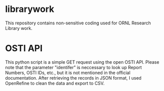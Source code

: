 # librarywork
This repository contains non-sensitive coding used for ORNL Research Library work.

# OSTI API
This python script is a simple GET request using the open OSTI API. Please note that the parameter "identifer" is neccessary to look up Report Numbers, OSTI IDs, etc., but it is not mentioned in the official documentation. After retrieving the records in JSON format, I used OpenRefine to clean the data and export to CSV.
